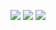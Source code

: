 ![](https://img.shields.io/badge/day%20📅-21-blue)   	![](https://img.shields.io/badge/stars%20⭐-42-yellow)   	![](https://img.shields.io/badge/days%20completed-21-red)